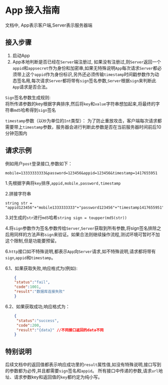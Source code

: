 App 接入指南
================

文档中, App表示客户端,Server表示服务器端

接入步骤
----------------
1. 启动App  
2. App本地判断是否已经在`Server`端注册过, 如果没有注册过,则`Server`返回一个`appid`和`appsecret`作为身份和加密串,如果无特殊说明`App`每次请求`Server`都必须带上这个`appid`作为身份标识,另外还必须传输`timestamp`时间戳参数作为动态签名用,每次请求`Server`都将带有`sign`签名参数,`Server`根据`sign`来判断此`App`请求是否合法。

`Sign`签名参数生成规则:  
将所传递参数的key根据字典排序,然后将`key`和`value`字符串想加起来,将最终的字符串`md5`哈希得到`sign`签名  

`timestamp`参数（以`秒`为单位的`Int`类型）：
为了防止重放攻击，客户端每次请求都需要带上`timestamp`参数，服务器会进行判断此参数是否在当前服务器时间前后10分钟范围内

请求示例
----------------

例如用户`post`登录接口,参数如下：

    mobile=13333333333&password=123456&appid=123456&timestamp=1417655951

1.先根据字典将`key`排序,`appid,mobile,password,timestamp`

2.拼接字符串

    string str =
    "appid123456"+"mobile1333333333"+"password123456"+"timestamp1417655951"+appsecret

3.对生成的`str`进行`md5`哈希`string sign = toupper(md5(str))`

4.将`sign`参数作为签名参数传给`Server`,`Server`获取到所有参数,将sign签名排除之后用同样的方法声称`sign`来验证。如果合法则继续操作流程,测试环境可暂时不加这个限制,但是功能要预留。

6.`http`接口如不特殊说明,都表示`App`向`Server`请求,如不特殊说明,请求都将带有`sign`,`appid`和`timestamp`。

6.1、如果获取失败,响应格式为(例如):
```json
    {
    "status":"fail",
    "code":1001,
    "result":"数据库连接失败"
    }
```

6.2、如果获取成功,响应格式为：
```json
    {
     "status":"success",
     "code":200,
     "result":"{data}" //不同接口返回的data不同
    }
```

特别说明
----------------

后续文档中的返回值都表示响应成功里的`result`属性值,如没有特殊说明,接口写到的参数都为必传,并且都需要`sign`签名和`appid`。
所有接口中传递的参数,请求`url`地址、请求参数key和返回值的`key`都约定为纯小写。